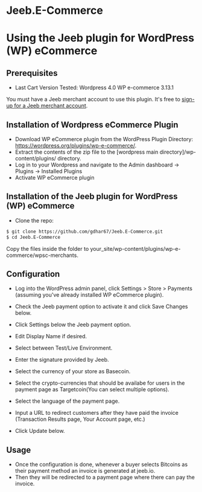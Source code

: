 # Jeeb.E-Commerce
# Using the Jeeb plugin for WordPress (WP) eCommerce

## Prerequisites

* Last Cart Version Tested: Wordpress 4.0 WP e-commerce 3.13.1

You must have a Jeeb merchant account to use this plugin.  It's free to [sign-up for a Jeeb merchant account](https://jeeb.io).


## Installation of Wordpress eCommerce Plugin

- Download WP eCommerce plugin from the WordPress Plugin Directory: https://wordpress.org/plugins/wp-e-commerce/. 
- Extract the contents of the zip file to the [wordpress main directory]/wp-content/plugins/ directory.
- Log in to your Wordpress and navigate to the Admin dashboard -> Plugins -> Installed Plugins
- Activate WP eCommerce plugin

## Installation of the Jeeb plugin for WordPress (WP) eCommerce

- Clone the repo:

```bash
$ git clone https://github.com/gdhar67/Jeeb.E-Commerce.git
$ cd Jeeb.E-Commerce
```
Copy the files inside the folder to your_site/wp-content/plugins/wp-e-commerce/wpsc-merchants.

## Configuration

* Log into the WordPress admin panel, click Settings > Store > Payments (assuming you've already installed WP eCommerce plugin).

* Check the Jeeb payment option to activate it and click Save Changes below.

* Click Settings below the Jeeb payment option.

* Edit Display Name if desired.

* Select between Test/Live Environment.

* Enter the signature provided by Jeeb.

* Select the currency of your store as Basecoin.

* Select the crypto-currencies that should be availabe for users in the payment page as Targetcoin(You can select multiple options).

* Select the language of the payment page.

* Input a URL to redirect customers after they have paid the invoice (Transaction Results page, Your Account page, etc.)

* Click Update below.

## Usage

- Once the configuration is done, whenever a buyer selects Bitcoins as their payment method an invoice is generated at jeeb.io.
- Then they will be redirected to a payment page where there can pay the invoice.
